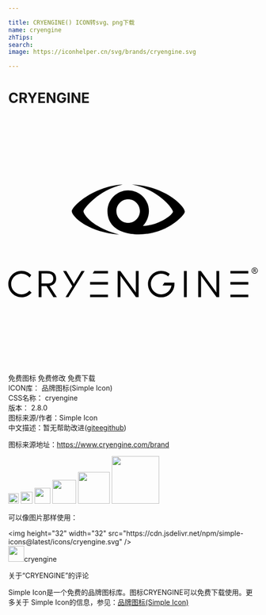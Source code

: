 ```yaml
---

title: CRYENGINE() ICON转svg、png下载
name: cryengine
zhTips: 
search: 
image: https://iconhelper.cn/svg/brands/cryengine.svg

---
```


# CRYENGINE  <small style="font-size: 60%;font-weight: 100"></small>

<div id="svg" class="svg-wrap">
<svg role="img" viewBox="0 0 24 24" xmlns="http://www.w3.org/2000/svg"><title>CRYENGINE icon</title><path d="M14.714,14.875c0.296,0,0.58,0.102,0.807,0.288l0.014,0.012l-0.149,0.238 c-0.184-0.168-0.421-0.26-0.671-0.26c-0.549,0-0.995,0.446-0.995,0.995c0,0.549,0.446,0.995,0.995,0.995 c0.497,0,0.91-0.366,0.983-0.842l0.002-0.014h-0.852l0.173-0.277h0.966v0.139c0,0.702-0.571,1.273-1.272,1.273 c-0.702,0-1.272-0.571-1.272-1.273C13.441,15.446,14.012,14.875,14.714,14.875z M1.272,14.875c0.347,0,0.68,0.144,0.918,0.392 l0.012,0.013l-0.157,0.242c-0.19-0.235-0.47-0.37-0.774-0.37c-0.549,0-0.995,0.446-0.995,0.995c0,0.549,0.446,0.995,0.995,0.995 c0.287,0,0.559-0.123,0.748-0.339l0.01-0.012l0.211,0.18C2,17.256,1.646,17.419,1.272,17.419C0.571,17.419,0,16.849,0,16.147 C0,15.446,0.571,14.875,1.272,14.875z M3.712,14.89c0.639,0,0.894,0.3,0.894,0.733c0,0.363-0.184,0.619-0.621,0.706l-0.014,0.003 l0.702,1.075H4.337l-0.663-1.058H3.196v1.058H2.923V14.89H3.712z M9.592,17.163v0.244H7.87v-0.244H9.592z M5.574,14.89l0.691,1.149 c0.024,0.042,0.038,0.087,0.045,0.115c0.01-0.029,0.019-0.067,0.043-0.109l0.006-0.01l0.688-1.145h0.297l-1.564,2.518H5.509 l0.647-1.05L5.274,14.89H5.574z M23.096,17.163v0.244h-1.722v-0.244H23.096z M18.535,14.89l1.512,2.085 c-0.013-0.059-0.02-0.081-0.021-0.127l0-0.009V14.89h0.272v2.518h-0.258l-1.515-2.092c0.01,0.033,0.023,0.078,0.024,0.142l0,0.012 v1.938h-0.272V14.89H18.535z M17.174,14.89v2.518h-0.272V14.89H17.174z M10.779,14.89l1.512,2.085 c-0.013-0.059-0.02-0.081-0.021-0.127l0-0.009V14.89h0.272v2.518h-0.258l-1.515-2.092c0.01,0.033,0.023,0.078,0.024,0.142l0,0.012 v1.938h-0.272V14.89H10.779z M23.096,15.955v0.248h-1.722v-0.248H23.096z M9.592,15.955v0.248H7.87v-0.248H9.592z M3.716,15.134 h-0.52v0.967h0.517c0.384,0,0.615-0.112,0.615-0.478C4.327,15.256,4.096,15.134,3.716,15.134z M23.707,14.567 c0.162,0,0.293,0.13,0.293,0.292c0,0.162-0.131,0.292-0.293,0.292s-0.293-0.13-0.293-0.292 C23.415,14.697,23.546,14.567,23.707,14.567z M23.096,14.89v0.244h-1.722V14.89H23.096z M9.592,14.89v0.244h-1.47l0.151-0.244 H9.592z M23.707,14.616c-0.134,0-0.242,0.108-0.242,0.242c0,0.134,0.108,0.242,0.242,0.242c0.134,0,0.243-0.108,0.243-0.242 C23.95,14.725,23.841,14.616,23.707,14.616z M23.709,14.707c0.075,0,0.108,0.038,0.108,0.091c0,0.04-0.018,0.07-0.059,0.084 l-0.006,0.002l0.08,0.123h-0.058l-0.067-0.104c-0.002-0.002-0.003-0.007-0.004-0.011l0-0.003h-0.058v0.118h-0.048v-0.301H23.709z M23.71,14.753h-0.065v0.091h0.064c0.041,0,0.06-0.011,0.06-0.045C23.769,14.766,23.75,14.753,23.71,14.753z M10.909,6.6 l0.088-0.007c-2.36,0.549-3.761,2.332-3.761,2.564l0,0.001c0,0.001,0.001-0.009,0.002,0.036l0,0.006h0.001 c0.048,0.253,0.745,1.475,3.441,2.201c-3.09-0.245-4.494-1.748-4.563-2.188L6.116,9.199H6.115c0-0.046-0.001-0.037-0.001-0.034l0,0 l0.001-0.013C6.152,8.7,8.043,6.84,10.909,6.6l0.088-0.007L10.909,6.6z M11.89,6.581c3.209,0.167,5.076,2.075,5.093,2.609l0-0.001 c0-0.002-0.001,0-0.001,0.033l0,0.006H16.98c-0.025,0.268-1.045,1.358-2.571,1.86c-1.865,0.613-4.866,0.39-4.866-1.948 c0-1.097,0.894-1.99,1.992-1.99c1.108,0,1.997,0.897,1.997,1.995c0,0.535-0.231,1.053-0.581,1.419 c0.327-0.006,1.517-0.093,2.638-1.017c0.124-0.121,0.203-0.222,0.236-0.284c0.009-0.016,0.022-0.045,0.02-0.072 C15.846,8.951,14.557,7.107,11.89,6.581z M11.533,8.008c-0.625,0-1.131,0.506-1.131,1.131c0,0.625,0.506,1.131,1.131,1.131 c0.624,0,1.131-0.506,1.131-1.131C12.664,8.515,12.158,8.008,11.533,8.008z M16.982,9.19C16.982,9.19,16.982,9.19,16.982,9.19 L16.982,9.19z"/></svg>
</div>
<detail full-name='cryengine'></detail>

<div class="detail-page">
<p>
<span><span class="badge-success badge">免费图标</span> <span class="badge-success badge">免费修改</span>  <span class="badge-success badge">免费下载</span> </span>
<br/>
<span>
ICON库：
<span class="badge-secondary badge">品牌图标(Simple Icon)</span> 
</span>
<br/>
<span>
CSS名称：
<span class="badge-secondary badge">cryengine</span> 
</span>

<br/>
<span>
版本：
<span class="badge-secondary badge">2.8.0</span> 
</span>
<br/>
<span>图标来源/作者：<span class="badge-light badge">Simple Icon</span></span> 
<br/>
<span class="zh-detail">中文描述：暂无<span class="help-link"><span>帮助改进</span>(<a href="https://gitee.com/liuwave/icon-helper/edit/master/json/brands/cryengine.json" target="_blank" rel="noopener noreferrer">gitee</a><a href="https://github.com/liuwave/icon-helper/edit/master/json/brands/cryengine.json" target="_blank" rel="noopener noreferrer">github</a></span>)</span><br/>
</p>
</div><div class="description description alert alert-light"><p>图标来源地址：<a href="https://www.cryengine.com/brand" target="_blank" rel="noopener noreferrer">https://www.cryengine.com/brand</a></p></div>
<div class="alert alert-dark">
<img height="21" width="21" src="https://cdn.jsdelivr.net/npm/simple-icons@latest/icons/cryengine.svg" />
<img height="24" width="24" src="https://cdn.jsdelivr.net/npm/simple-icons@latest/icons/cryengine.svg" />
<img height="32" width="32" src="https://cdn.jsdelivr.net/npm/simple-icons@latest/icons/cryengine.svg" />
<img height="48" width="48" src="https://cdn.jsdelivr.net/npm/simple-icons@latest/icons/cryengine.svg" />
<img height="64" width="64" src="https://cdn.jsdelivr.net/npm/simple-icons@latest/icons/cryengine.svg" />
<img height="96" width="96" src="https://cdn.jsdelivr.net/npm/simple-icons@latest/icons/cryengine.svg" />

</div>
<div>
  <p>可以像图片那样使用：    
  </p>
  <div class="alert alert-primary" style="font-size: 14px">
    &lt;img height="32" width="32" src="https://cdn.jsdelivr.net/npm/simple-icons@latest/icons/cryengine.svg" /&gt;
    <copy-btn content='<img height="32" width="32" src="https://cdn.jsdelivr.net/npm/simple-icons@latest/icons/cryengine.svg" />'></copy-btn>
  </div>
  <div class="alert alert-secondary">
    <img height="32" width="32" src="https://cdn.jsdelivr.net/npm/simple-icons@latest/icons/cryengine.svg" />cryengine
    <copy-btn content="cryengine" btn-title="复制图标名称"></copy-btn>
  </div>
</div>

<Vssue title="关于“CRYENGINE”的评论" >关于“CRYENGINE”的评论</Vssue>


<div><p>Simple Icon是一个免费的品牌图标库。图标CRYENGINE可以免费下载使用。更多关于  Simple Icon的信息，参见：<a target="_blank" href="https://iconhelper.cn/brands.html">品牌图标(Simple Icon)</a>
</p></div>
